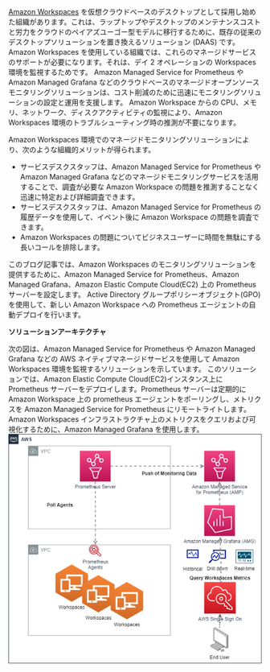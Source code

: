 [Amazon Workspaces](https://docs.aws.amazon.com/workspaces/latest/adminguide/amazon-workspaces.html) を仮想クラウドベースのデスクトップとして採用し始めた組織があります。これは、ラップトップやデスクトップのメンテナンスコストと労力をクラウドのペイアズユーゴー型モデルに移行するために、既存の従来のデスクトップソリューションを置き換えるソリューション (DAAS) です。
Amazon Workspaces を使用している組織では、これらのマネージドサービスのサポートが必要になります。それは、デイ 2 オペレーションの Workspaces 環境を監視するためです。 
Amazon Managed Service for Prometheus や Amazon Managed Grafana などのクラウドベースのマネージドオープンソースモニタリングソリューションは、コスト削減のために迅速にモニタリングソリューションの設定と運用を支援します。
Amazon Workspace からの CPU、メモリ、ネットワーク、ディスクアクティビティの監視により、Amazon Workspaces 環境のトラブルシューティング時の推測が不要になります。

Amazon Workspaces 環境でのマネージドモニタリングソリューションにより、次のような組織的メリットが得られます。

* サービスデスクスタッフは、Amazon Managed Service for Prometheus や Amazon Managed Grafana などのマネージドモニタリングサービスを活用することで、調査が必要な Amazon Workspace の問題を推測することなく迅速に特定および詳細調査できます。
* サービスデスクスタッフは、Amazon Managed Service for Prometheus の履歴データを使用して、イベント後に Amazon Workspace の問題を調査できます。
* Amazon Workspaces の問題についてビジネスユーザーに時間を無駄にする長いコールを排除します。


このブログ記事では、Amazon Workspaces のモニタリングソリューションを提供するために、Amazon Managed Service for Prometheus、Amazon Managed Grafana、Amazon Elastic Compute Cloud(EC2) 上の Prometheus サーバーを設定します。 
Active Directory グループポリシーオブジェクト(GPO)を使用して、新しい Amazon Workspace への Prometheus エージェントの自動デプロイを行います。

**ソリューションアーキテクチャ**

次の図は、Amazon Managed Service for Prometheus や Amazon Managed Grafana などの AWS ネイティブマネージドサービスを使用して Amazon Workspaces 環境を監視するソリューションを示しています。
このソリューションでは、Amazon Elastic Compute Cloud(EC2)インスタンス上に Prometheus サーバーをデプロイします。Prometheus サーバーは定期的に Amazon Workspace 上の prometheus エージェントをポーリングし、メトリクスを Amazon Managed Service for Prometheus にリモートライトします。 
Amazon Workspaces インフラストラクチャ上のメトリクスをクエリおよび可視化するために、Amazon Managed Grafana を使用します。
![Screenshot](prometheus.drawio-dotted.drawio.png)
